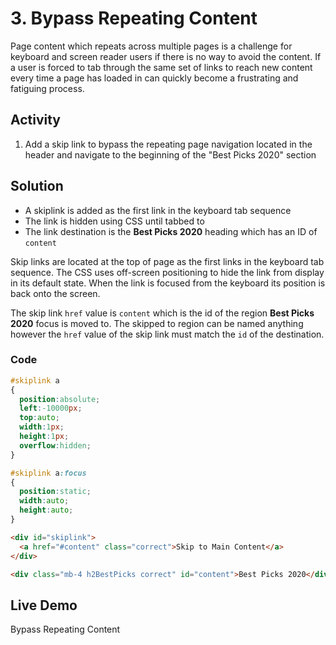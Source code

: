 # 3. Bypass Repeating Content
Page content which repeats across multiple pages is a challenge for keyboard and screen reader users if there is no way to avoid the content. If a user is forced to tab through the same set of links to reach new content every time a page has loaded in can quickly become a frustrating and fatiguing process.

## Activity
1. Add a skip link to bypass the repeating page navigation located in the header and navigate to the beginning of the "Best Picks 2020" section

## Solution
* A skiplink is added as the first link in the keyboard tab sequence
* The link is hidden using CSS until tabbed to
* The link destination is the **Best Picks 2020** heading which has an ID of `content`

Skip links are located at the top of page as the first links in the keyboard tab sequence. The CSS uses off-screen positioning to hide the link from display in its default state. When the link is focused from the keyboard its position is back onto the screen.

The skip link `href` value is `content` which is the id of the region **Best Picks 2020** focus is moved to. The skipped to region can be named anything however the `href` value of the skip link must match the `id` of the destination.

### Code
```css
#skiplink a 
{
  position:absolute;
  left:-10000px;
  top:auto;
  width:1px;
  height:1px;
  overflow:hidden;
}

#skiplink a:focus 
{
  position:static;
  width:auto;
  height:auto;
}
```

```html
<div id="skiplink">
  <a href="#content" class="correct">Skip to Main Content</a>
</div>

<div class="mb-4 h2BestPicks correct" id="content">Best Picks 2020</div>
```

## Live Demo
Bypass Repeating Content
